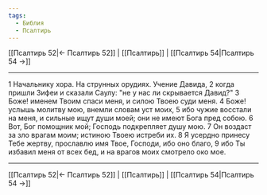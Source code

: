 ```yaml
---
tags:
  - Библия
  - Псалтирь
---
```

[[Псалтирь 52|← Псалтирь 52]] | [[Псалтирь]] | [[Псалтирь 54|Псалтирь 54 →]]

---
1 Начальнику хора. На струнных орудиях. Учение Давида,
2 когда пришли Зифеи и сказали Саулу: "не у нас ли скрывается Давид?"
3 Боже! именем Твоим спаси меня, и силою Твоею суди меня.
4 Боже! услышь молитву мою, внемли словам уст моих,
5 ибо чужие восстали на меня, и сильные ищут души моей; они не имеют Бога пред собою.
6 Вот, Бог помощник мой; Господь подкрепляет душу мою.
7 Он воздаст за зло врагам моим; истиною Твоею истреби их.
8 Я усердно принесу Тебе жертву, прославлю имя Твое, Господи, ибо оно благо,
9 ибо Ты избавил меня от всех бед, и на врагов моих смотрело око мое.

---
[[Псалтирь 52|← Псалтирь 52]] | [[Псалтирь]] | [[Псалтирь 54|Псалтирь 54 →]]